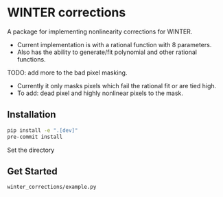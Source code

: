 # WINTER corrections

A package for implementing nonlinearity corrections for WINTER.
- Current implementation is with a rational function with 8 parameters.
- Also has the ability to generate/fit polynomial and other rational functions.

TODO: add more to the bad pixel masking. 
- Currently it only masks pixels which fail the rational fit or are tied high.
- To add: dead pixel and highly nonlinear pixels to the mask.

## Installation

```bash
pip install -e ".[dev]"
pre-commit install
```

Set the directory 

## Get Started
```
winter_corrections/example.py
```
